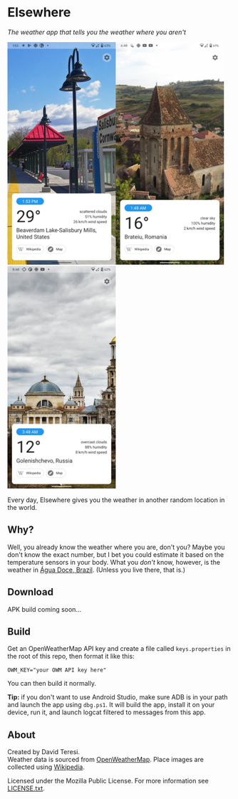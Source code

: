 # Elsewhere
*The weather app that tells you the weather where you aren't*

<img alt="Screenshot of Elsewhere showing the weather in Beaverdam Lake-Salisbury Mills, USA" src="assets/screenshots/beaverdam_lake.png" height=500 /><img alt="Screenshot of Elsewhere showing the weather in Brateiu, Austria" src="assets/screenshots/brateiu.png" height=500 /><img alt="Screenshot of Elsewhere showing the weather in Golenishchevo, Russia" src="assets/screenshots/golenishchevo.png" height=500 />

Every day, Elsewhere gives you the weather in another random location in the world.

## Why?
Well, you already know the weather where you are, don't you? Maybe you don't know the exact number, but I bet you could estimate it based on the temperature sensors in your body. What you *don't* know, however, is the weather in [Água Doce, Brazil](https://en.wikipedia.org/wiki/%C3%81gua_Doce). (Unless you live there, that is.)

## Download
APK build coming soon...

## Build
Get an OpenWeatherMap API key and create a file called `keys.properties` in the root of this repo, then format it like this:

    OWM_KEY="your OWM API key here"

You can then build it normally.

**Tip:** if you don't want to use Android Studio, make sure ADB is in your path and launch the app using `dbg.ps1`. It will build the app, install it on your device, run it, and launch logcat filtered to messages from this app.

## About
Created by David Teresi.  
Weather data is sourced from [OpenWeatherMap](https://openweathermap.org). Place images are collected using [Wikipedia](https://wikipedia.org/).

Licensed under the Mozilla Public License. For more information see [LICENSE.txt](LICENSE.txt).

